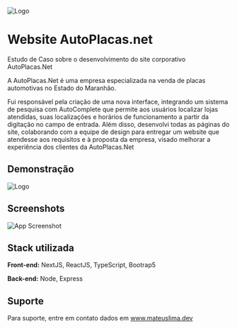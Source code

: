 
![Logo](https://www.autoplacas.net/assets/img/logo/logo.png)


# Website AutoPlacas.net

Estudo de Caso sobre o desenvolvimento do site corporativo AutoPlacas.Net

A AutoPlacas.Net é uma empresa especializada na venda de placas automotivas no Estado do Maranhão.

Fui responsável pela criação de uma nova interface, integrando um sistema de pesquisa com AutoComplete que permite aos usuários localizar lojas atendidas, suas localizações e horários de funcionamento a partir da digitação no campo de entrada.
Além disso, desenvolvi todas as páginas do site, colaborando com a equipe de design para entregar um website que atendesse aos requisitos e à proposta da empresa, visado melhorar a experiência dos clientes da AutoPlacas.Net


## Demonstração

![Logo](https://raw.githubusercontent.com/DxmLima/despachante/refs/heads/main/AutoPlacas-ezgif.com-video-to-gif-converter.gif?token=GHSAT0AAAAAACZLGUDIFIYQTUZZE3OBAFNMZYX6VIA)
## Screenshots

![App Screenshot](https://i.ibb.co/GJdRtLV/02.png)


## Stack utilizada

**Front-end:** NextJS, ReactJS, TypeScript, Bootrap5

**Back-end:** Node, Express


## Suporte

Para suporte, entre em contato dados em www.mateuslima.dev 

